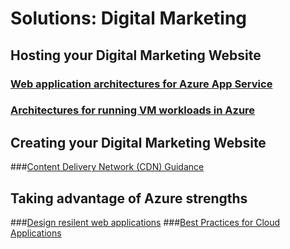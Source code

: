 # Solutions: Digital Marketing
## Hosting your Digital Marketing Website
### [Web application architectures for Azure App Service](https://docs.microsoft.com/azure/guidance/guidance-ra-app-service)
### [Architectures for running VM workloads in Azure](https://docs.microsoft.com/azure/guidance/guidance-ra-compute)
## Creating your Digital Marketing Website
###[Content Delivery Network (CDN) Guidance](https://docs.microsoft.com/azure/best-practices-cdn)
## Taking advantage of Azure strengths
###[Design resilent web applications](https://docs.microsoft.com/azure/guidance/guidance-resiliency-overview)
###[Best Practices for Cloud Applications](https://docs.microsoft.com/azure/best-practices-cdn)